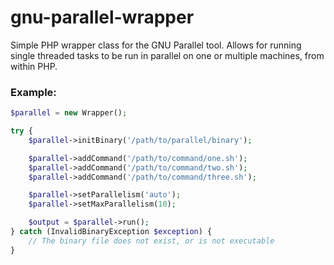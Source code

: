 gnu-parallel-wrapper
====================
Simple PHP wrapper class for the GNU Parallel tool.
Allows for running single threaded tasks to be run in parallel on one or multiple machines, from within PHP.

### Example:

```php
$parallel = new Wrapper();

try {
    $parallel->initBinary('/path/to/parallel/binary');

    $parallel->addCommand('/path/to/command/one.sh');
    $parallel->addCommand('/path/to/command/two.sh');
    $parallel->addCommand('/path/to/command/three.sh');

    $parallel->setParallelism('auto');
    $parallel->setMaxParallelism(10);

    $output = $parallel->run();
} catch (InvalidBinaryException $exception) {
    // The binary file does not exist, or is not executable
}
```
